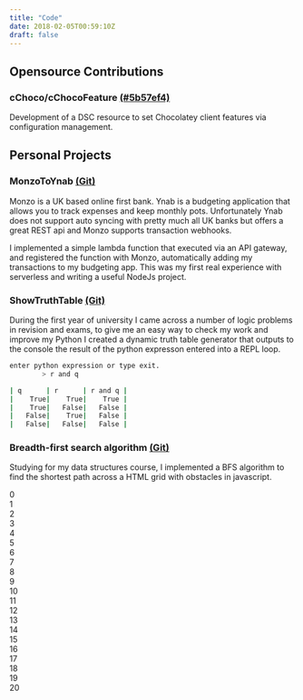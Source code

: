 ```yaml
---
title: "Code"
date: 2018-02-05T00:59:10Z
draft: false
---
```


## Opensource Contributions 

### cChoco/cChocoFeature [(#5b57ef4)](https://github.com/chocolatey/cChoco/commit/5b57ef464822737679702b07e32897f108e52b37)

Development of a DSC resource to set Chocolatey client features via configuration management.


## Personal Projects 

### MonzoToYnab [(Git)](https://github.com/lukemgriffith/MonzoToYnab)
Monzo is a UK based online first bank. Ynab is a budgeting application that allows you to track expenses and keep monthly pots. Unfortunately Ynab does not support auto syncing with pretty much all UK banks but offers a great REST api and Monzo supports transaction webhooks. 

I implemented a simple lambda function that executed via an API gateway, and registered the function with Monzo, automatically adding my transactions to my budgeting app. This was my first real experience with serverless and writing a useful NodeJs project.

### ShowTruthTable [(Git)](https://github.com/lukemgriffith/ShowTruthTable)
During the first year of university I came across a number of logic problems in revision and exams, to give me an easy way to check my work and improve my Python I created a dynamic truth table generator that outputs to the console the result of the python expresson entered into a REPL loop. 

```bash
enter python expression or type exit.
        > r and q

| q      | r      | r and q |
|    True|    True|    True |
|    True|   False|   False |
|   False|    True|   False |
|   False|   False|   False |
```

### Breadth-first search algorithm [(Git)](https://github.com/lukemgriffith/JavaScriptPlayground)
Studying for my data structures course, I implemented a BFS algorithm to find the shortest path across a HTML grid with obstacles in javascript.

<script src="/scr/bfs_appendCss.js"></script>
<section id="grid">
<article class="cell active" id="0">
0
</article>
<article class="cell" id="1">
1
</article>
<article class="cell" id="2">
2
</article>
<article class="cell" id="3">
3
</article>
<article class="cell dead" id="4">
4
</article>
<article class="cell" id="5">
5
</article>
<article class="cell" id="6">
6
</article>
<article class="cell dead" id="7">
7
</article>
<article class="cell" id="8">
8
</article>
<article class="cell" id="9">
9
</article>
<article class="cell" id="10">
10
</article>
<article class="cell" id="11">
11
</article>
<article class="cell" id="12">
12
</article>
<article class="cell" id="13">
13
</article>
<article class="cell" id="14">
14
</article>
<article class="cell dead" id="15">
15
</article>
<article class="cell" id="16">
16
</article>
<article class="cell dead" id="17">
17
</article>
<article class="cell" id="18">
18
</article>
<article class="cell" id="19">
19
</article>
<article class="cell" id="20">
20
</article>
</section>
<script src="/scr/bfs_Grid.js"></script>
<script src="/scr/bfs_Main.js"></script>
